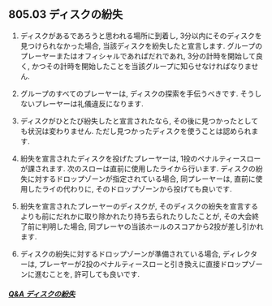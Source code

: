 ## 805.03 ディスクの紛失

1. ディスクがあるであろうと思われる場所に到着し,
3分以内にそのディスクを見つけられなかった場合,
当該ディスクを紛失したと宣言します.
グループのプレーヤーまたはオフィシャルであればだれであれ,
3分の計時を開始して良く,
かつその計時を開始したことを当該グループに知らせなければなりません.

1. グループのすべてのプレーヤーは,
ディスクの探索を手伝うべきです.
そうしないプレーヤーは礼儀違反になります.

1. ディスクがひとたび紛失したと宣言されたなら,
その後に見つかったとしても状況は変わりません.
ただし見つかったディスクを使うことは認められます.

1. 紛失を宣言されたディスクを投げたプレーヤーは,
1投のペナルティースローが課されます.
次のスローは直前に使用したライから行います.
ディスクの紛失に対するドロップゾーンが指定されている場合,
同プレーヤーは,
直前に使用したライの代わりに,
そのドロップゾーンから投げても良いです.

1. 紛失を宣言されたプレーヤーのディスクが,
そのディスクの紛失を宣言するよりも前にだれかに取り除かれたり持ち去られたりしたことが,
その大会終了前に判明した場合,
同プレーヤの当該ホールのスコアから2投が差し引かれます.

1. ディスクの紛失に対するドロップゾーンが準備されている場合,
ディレクターは,
プレーヤーが2投のペナルティースローと引き換えに直接ドロップゾーンに進むことを,
許可しても良いです.

##### [Q&A ディスクの紛失](qa-los)
